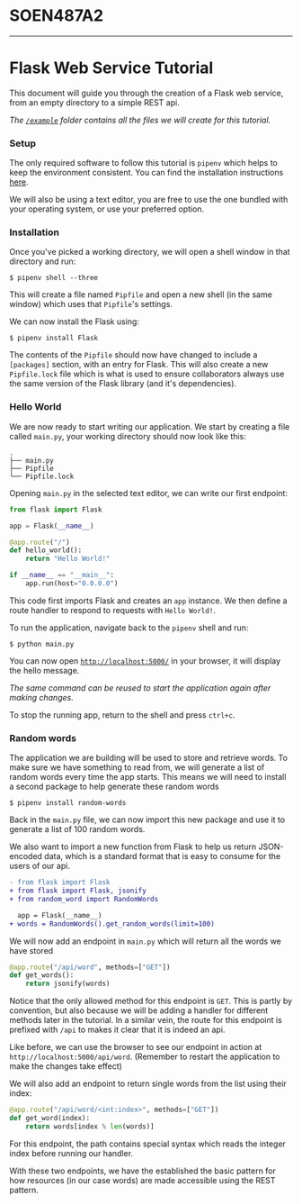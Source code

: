 # SOEN487A2

---

# Flask Web Service Tutorial

This document will guide you through the creation of a Flask web service, from an empty directory to a simple REST api.

_The [`/example`](/example) folder contains all the files we will create for this tutorial._

### Setup

The only required software to follow this tutorial is `pipenv` which helps to keep the environment consistent. You can find the installation instructions [here](https://pipenv.readthedocs.io/en/latest/install/#installing-pipenv).

We will also be using a text editor, you are free to use the one bundled with your operating system, or use your preferred option.

### Installation

Once you've picked a working directory, we will open a shell window in that directory and run:

```shell
$ pipenv shell --three
```

This will create a file named `Pipfile` and open a new shell (in the same window) which uses that `Pipfile`'s settings.

We can now install the Flask using:

```shell
$ pipenv install Flask
```

The contents of the `Pipfile` should now have changed to include a `[packages]` section, with an entry for Flask. This will also create a new `Pipfile.lock` file which is what is used to ensure collaborators always use the same version of the Flask library (and it's dependencies).

### Hello World

We are now ready to start writing our application. We start by creating a file called `main.py`, your working directory should now look like this:

```tree
.
├── main.py
├── Pipfile
└── Pipfile.lock
```

Opening `main.py` in the selected text editor, we can write our first endpoint:

```python
from flask import Flask

app = Flask(__name__)

@app.route("/")
def hello_world():
    return "Hello World!"

if __name__ == "__main__":
    app.run(host="0.0.0.0")
```

This code first imports Flask and creates an `app` instance. We then define a route handler to respond to requests with `Hello World!`.

To run the application, navigate back to the `pipenv` shell and run:

```shell
$ python main.py
```

You can now open [`http://localhost:5000/`](http://localhost:5000/) in your browser, it will display the hello message.

_The same command can be reused to start the application again after making changes._

To stop the running app, return to the shell and press `ctrl+c`.

### Random words

The application we are building will be used to store and retrieve words. To make sure we have something to read from, we will generate a list of random words every time the app starts. This means we will need to install a second package to help generate these random words

```shell
$ pipenv install random-words
```

Back in the `main.py` file, we can now import this new package and use it to generate a list of 100 random words.

We also want to import a new function from Flask to help us return JSON-encoded data, which is a standard format that is easy to consume for the users of our api.

```diff
- from flask import Flask
+ from flask import Flask, jsonify
+ from random_word import RandomWords

  app = Flask(__name__)
+ words = RandomWords().get_random_words(limit=100)
```

We will now add an endpoint in `main.py` which will return all the words we have stored

```python
@app.route("/api/word", methods=["GET"])
def get_words():
    return jsonify(words)
```

Notice that the only allowed method for this endpoint is `GET`. This is partly by convention, but also because we will be adding a handler for different methods later in the tutorial. In a similar vein, the route for this endpoint is prefixed with `/api` to makes it clear that it is indeed an api.

Like before, we can use the browser to see our endpoint in action at `http://localhost:5000/api/word`. (Remember to restart the application to make the changes take effect)

We will also add an endpoint to return single words from the list using their index:

```python
@app.route("/api/word/<int:index>", methods=["GET"])
def get_word(index):
    return words[index % len(words)]
```

For this endpoint, the path contains special syntax which reads the integer index before running our handler.

With these two endpoints, we have the established the basic pattern for how resources (in our case words) are made accessible using the REST pattern.

